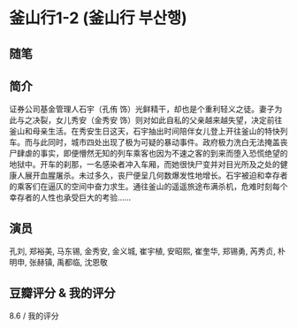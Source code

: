 # 釜山行1-2 (釜山行 부산행)

## 随笔

## 简介

证券公司基金管理人石宇（孔侑 饰）光鲜精干，却也是个重利轻义之徒。妻子为此与之决裂，女儿秀安（金秀安 饰）则对如此自私的父亲越来越失望，决定前往釜山和母亲生活。在秀安生日这天，石宇抽出时间陪伴女儿登上开往釜山的特快列车。而与此同时，城市四处出现了极为可疑的暴动事件。政府极力洗白无法掩盖丧尸肆虐的事实，即便懵然无知的列车乘客也因为不速之客的到来而堕入恐慌绝望的地狱中。开车的刹那，一名感染者冲入车厢，而她很快尸变并对目光所及之处的健康人展开血腥屠杀。未过多久，丧尸便呈几何数爆发性地增长。石宇被迫和幸存者的乘客们在逼仄的空间中奋力求生。通往釜山的遥遥旅途布满杀机，危难时刻每个幸存者的人性也承受巨大的考验……

## 演员

孔刘, 郑裕美, 马东锡, 金秀安, 金义城, 崔宇植, 安昭熙, 崔奎华, 郑锡勇, 芮秀贞, 朴明申, 张赫镇, 禹都临, 沈恩敬

## 豆瓣评分 & 我的评分

8.6 / 我的评分
